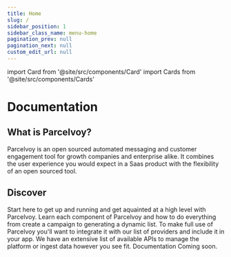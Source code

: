 ```yaml
---
title: Home
slug: /
sidebar_position: 1
sidebar_class_name: menu-home
pagination_prev: null
pagination_next: null
custom_edit_url: null
---
```


import Card from '@site/src/components/Card'
import Cards from '@site/src/components/Cards'

# Documentation
## What is Parcelvoy?
Parcelvoy is an open sourced automated messaging and customer engagement tool for growth companies and enterprise alike. It combines the user experience you would expect in a Saas product with the flexibility of an open sourced tool.

## Discover
<Cards>
    <Card title="Overview" href="/overview/introduction">Start here to get up and running and get aquainted at a high level with Parcelvoy.</Card>
    <Card title="How To" href="/how-to">Learn each component of Parcelvoy and how to do everything from create a campaign to generating a dynamic list.</Card>
    <Card title="Integrations & Clients" href="/providers">To make full use of Parcelvoy you'll want to integrate it with our list of providers and include it in your app.</Card>
    <Card title="API" href="/api">We have an extensive list of available APIs to manage the platform or ingest data however you see fit.  Documentation Coming soon.</Card>
</Cards>